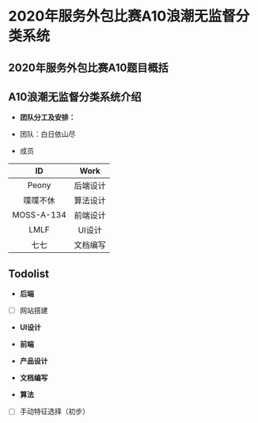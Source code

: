# 2020年服务外包比赛A10浪潮无监督分类系统

## 2020年服务外包比赛A10题目概括

## A10浪潮无监督分类系统介绍

- **团队分工及安排：**

- 团队：白日依山尽

- 成员

|ID|Work|
|:-:|:-:|
|Peony|后端设计|
|喋喋不休|算法设计|
|MOSS-A-134|前端设计|
|LMLF|UI设计|
|七七|文档编写|

## Todolist

- **后端**
- [ ] 网站搭建

- **UI设计**

- **前端**

- **产品设计**

- **文档编写**

- **算法**
- [ ] 手动特征选择（初步）
